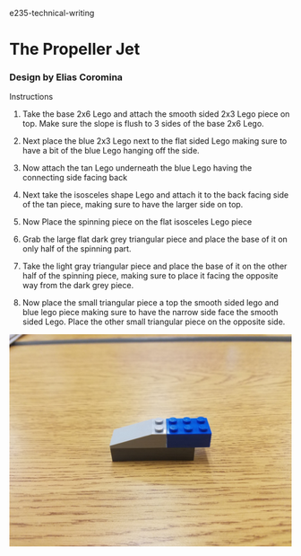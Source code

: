 e235-technical-writing

# The Propeller Jet
### Design by Elias Coromina

Instructions

1.	Take the base 2x6 Lego and attach the smooth sided 2x3 Lego piece on top. Make sure the slope is flush to 3 sides of the base 2x6 Lego.

2.	Next place the blue 2x3 Lego next to the flat sided Lego making sure to have a bit of the blue Lego hanging off the side.

3.	Now attach the tan Lego underneath the blue Lego having the connecting side facing back

4.	Next take the isosceles shape Lego and attach it to the back facing side of the tan piece, making sure to have the larger side on top.

5.	Now Place the spinning piece on the flat isosceles Lego piece

6.	Grab the large flat dark grey triangular piece and place the base of it on only half of the spinning part.

7.	Take the light gray triangular piece and place the base of it on the other half of the spinning piece, making sure to place it facing the opposite way from the dark grey piece.

8.	Now place the small triangular piece a top the smooth sided lego and blue lego piece making sure to have the narrow side face the smooth sided Lego. Place the other small triangular piece on the opposite side.


![testimage](https://github.com/SirThiCCCboi/e235-technical-writing/blob/master/20200106_160143.jpg)
